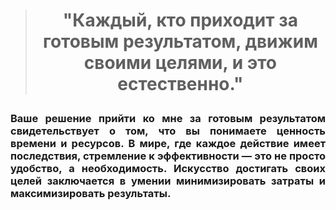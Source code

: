 ># <p align="center"> **"Каждый, кто приходит за готовым результатом, движим своими целями, и это естественно."** </p>
 <h3><p align="justify">Ваше решение прийти ко мне за готовым результатом свидетельствует о том, что вы понимаете ценность времени и ресурсов. В мире, где каждое действие имеет последствия, стремление к эффективности — это не просто удобство, а необходимость. Искусство достигать своих целей заключается в умении минимизировать затраты и максимизировать результаты.</p></h3>
